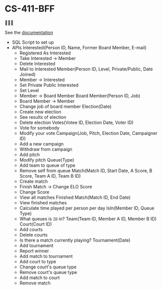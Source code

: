 # CS-411-BFF
🏸💯💯

See the [documentation](https://github.com/aigagror/CS-411-BFF/tree/master/Documentation)


* SQL Script to set up
* APIs
Interested(Person ID, Name, Former Board Member, E-mail)
	* Registered As Interested
	* Take Interested -> Member
	* Delete Interested
	* Mail to Interested
Member(Person ID, Level, Private/Public, Date Joined)
	* Member -> Interested
	* Set Private Public Interested
	* Set Level
	* Member -> Board Member
Board Member(Person ID, Job)
	* Board Member -> Member
	* Change job of board member
Election(Date)
	* Create new election
	* See results of election
	* Delete election
Votes(Votee ID, Election Date, Voter ID)
	* Vote for somebody
	* Modify your vote
Campaign(Job, Pitch, Election Date, Campaigner ID)
	* Add a new campaign
	* Withdraw from campaign
	* Add pitch
	* Modify pitch
Queue(Type)
	* Add team to queue of type
	* Remove self from queue
Match(Match ID, Start Date, A Score, B Score, Team A ID, Team B ID)
	* Create match
	* Finish Match -> Change ELO Score
	* Change Score
	* View all matches
Finished Match(Match ID, End Date)
	* View finished matches
	* Calculate time played per person per day
IsIn(Member ID, Queue Type)
	* What queues is `ID` in?
Team(Team ID, Member A ID, Member B ID)
Court(Court ID)
	* Add courts
	* Delete courts
	* Is there a match currently playing?
Tournament(Date)
	* Add tournament
	* Report winner
	* Add match to tournament
	* Add court to type
	* Change court's queue type
	* Remove court's queue type
	* Add match to court
	* Remove match
